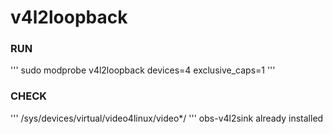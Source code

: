 # v4l2loopback

### RUN
'''
sudo modprobe v4l2loopback devices=4 exclusive_caps=1
'''

### CHECK
'''
/sys/devices/virtual/video4linux/video*/
'''
obs-v4l2sink already installed
